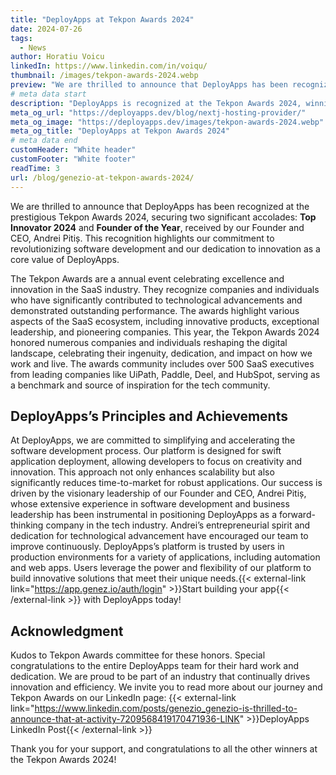 ```yaml
---
title: "DeployApps at Tekpon Awards 2024"
date: 2024-07-26
tags:
  - News
author: Horatiu Voicu
linkedIn: https://www.linkedin.com/in/voiqu/
thumbnail: /images/tekpon-awards-2024.webp
preview: "We are thrilled to announce that DeployApps has been recognized at the prestigious Tekpon Awards 2024, securing two significant accolades: Top Innovator 2024 and Founder of the Year, received by our Founder and CEO, Andrei Pitiș. This recognition highlights our commitment to revolutionizing software development and our dedication to innovation as a core value of DeployApps."
# meta data start
description: "DeployApps is recognized at the Tekpon Awards 2024, winning Founders of the Year and Top Innovators awards. Discover our innovative platform."
meta_og_url: "https://deployapps.dev/blog/nextj-hosting-provider/"
meta_og_image: "https://deployapps.dev/images/tekpon-awards-2024.webp"
meta_og_title: "DeployApps at Tekpon Awards 2024"
# meta data end
customHeader: "White header"
customFooter: "White footer"
readTime: 3
url: /blog/genezio-at-tekpon-awards-2024/
---
```


We are thrilled to announce that DeployApps has been recognized at the prestigious Tekpon Awards 2024, securing two significant accolades: **Top Innovator 2024** and **Founder of the Year**, received by our Founder and CEO, Andrei Pitiș. This recognition highlights our commitment to revolutionizing software development and our dedication to innovation as a core value of DeployApps.

The Tekpon Awards are a annual event celebrating excellence and innovation in the SaaS industry. They recognize companies and individuals who have significantly contributed to technological advancements and demonstrated outstanding performance. The awards highlight various aspects of the SaaS ecosystem, including innovative products, exceptional leadership, and pioneering companies. This year, the Tekpon Awards 2024 honored numerous companies and individuals reshaping the digital landscape, celebrating their ingenuity, dedication, and impact on how we work and live. The awards community includes over 500 SaaS executives from leading companies like UiPath, Paddle, Deel, and HubSpot, serving as a benchmark and source of inspiration for the tech community.

## DeployApps’s Principles and Achievements

At DeployApps, we are committed to simplifying and accelerating the software development process. Our platform is designed for swift application deployment, allowing developers to focus on creativity and innovation. This approach not only enhances scalability but also significantly reduces time-to-market for robust applications.
Our success is driven by the visionary leadership of our Founder and CEO, Andrei Pitiș, whose extensive experience in software development and business leadership has been instrumental in positioning DeployApps as a forward-thinking company in the tech industry. Andrei’s entrepreneurial spirit and dedication for technological advancement have encouraged our team to improve continuously.
DeployApps’s platform is trusted by users in production environments for a variety of applications, including automation and web apps. Users leverage the power and flexibility of our platform to build innovative solutions that meet their unique needs.{{< external-link link="https://app.genez.io/auth/login" >}}Start building your app{{< /external-link >}} with DeployApps today!

## Acknowledgment

Kudos to Tekpon Awards committee for these honors. Special congratulations to the entire DeployApps team for their hard work and dedication. We are proud to be part of an industry that continually drives innovation and efficiency.
We invite you to read more about our journey and Tekpon Awards on our LinkedIn page: {{< external-link link="https://www.linkedin.com/posts/genezio_genezio-is-thrilled-to-announce-that-at-activity-7209568419170471936-LlNK" >}}DeployApps LinkedIn Post{{< /external-link >}}

Thank you for your support, and congratulations to all the other winners at the Tekpon Awards 2024!
